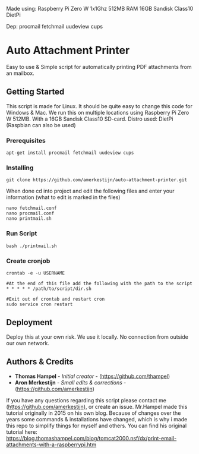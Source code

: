 Made using:
  Raspberry Pi Zero W 1x1Ghz 512MB RAM
  16GB Sandisk Class10
  DietPi

Dep:
  procmail
  fetchmail
  uudeview
  cups
  
# Auto Attachment Printer

Easy to use & Simple script for automatically printing PDF attachments from an mailbox.

## Getting Started

This script is made for Linux. It should be quite easy to change this code for Windows & Mac.
We run this on multiple locations using Raspberry Pi Zero W 512MB. With a 16GB Sandisk Class10 SD-card.
Distro used: DietPi (Raspbian can also be used)

### Prerequisites

```
apt-get install procmail fetchmail uudeview cups
```

### Installing

```
git clone https://github.com/amerkestijn/auto-attachment-printer.git
```
When done cd into project and edit the following files and enter your information (what to edit is marked in the files)
```
nano fetchmail.conf
nano procmail.conf
nano printmail.sh
```

### Run Script

```
bash ./printmail.sh
```

### Create cronjob

```
crontab -e -u USERNAME
```

```
#At the end of this file add the following with the path to the script
* * * * * /path/to/script/dir.sh
```
```
#Exit out of crontab and restart cron
sudo service cron restart
```

## Deployment

Deploy this at your own risk.
We use it locally. No connection from outside our own network.

## Authors & Credits

* **Thomas Hampel** - *Initial creator* - (https://github.com/thampel)
* **Aron Merkestijn** - *Small edits & corrections* - (https://github.com/amerkestijn)

If you have any questions regarding this script please contact me (https://github.com/amerkestijn), or create an issue.
Mr.Hampel made this tutorial originally in 2015 on his own blog. 
Because of changes over the years some commands & installations have changed, which is why i made this repo to simplify things for myself and others.
You can find his original tutorial here: https://blog.thomashampel.com/blog/tomcat2000.nsf/dx/print-email-attachments-with-a-raspberrypi.htm
